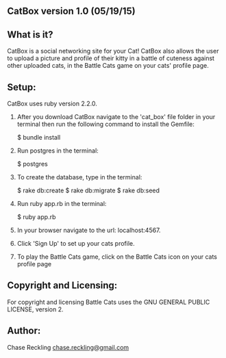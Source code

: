 CatBox version 1.0 (05/19/15)
-----------

What is it?
-----------

CatBox is a social networking site for your Cat! CatBox also allows the user to upload a picture and profile of their kitty in a battle of cuteness against other uploaded cats, in the Battle Cats game on your cats' profile page.

Setup:
------

CatBox uses ruby version 2.2.0.

1. After you download CatBox navigate to the 'cat_box' file folder in your terminal then run the following command to install the Gemfile:

   $ bundle install

2. Run postgres in the terminal:

   $ postgres

3. To create the database, type in the terminal:

   $ rake db:create 
   $ rake db:migrate
   $ rake db:seed

4. Run ruby app.rb in the terminal:

   $ ruby app.rb

5. In your browser navigate to the url: localhost:4567.

6. Click 'Sign Up' to set up your cats profile.

7. To play the Battle Cats game, click on the Battle Cats icon on your cats profile page

Copyright and Licensing:
------------------------

For copyright and licensing Battle Cats uses the GNU GENERAL PUBLIC LICENSE, version 2.

Author:
-------

Chase Reckling chase.reckling@gmail.com
